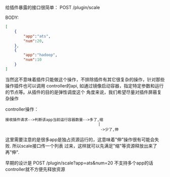 给插件暴露的接口很简单：
POST /plugin/scale

BODY:
```json
[
    {
        "app":"ats",
        "num":20,
    },
    {
        "app":"hadoop",
        "num":10
    }
]
```

当然这不意味着插件只能做这个操作，不排除插件有其它很复杂的操作，针对那些操作插件也可以调用
controller的api, 如通过镜像启动容器，指定特定参数和运行的节点等。从插件的目的是弹性调度这个
角度来说，我们希望尽量对插件屏蔽复杂操作

controller操作：

```
接收插件请求-->判断该app当前运行容器数量-->多了,缩
                                         |
                                          ->少了,伸
```

这里需要注意的是很多app是独占资源运行的，这意味着"伸"操作很有可能会失败. 所以scale接口传一个列表
过来，这样就可以先满足"缩"等资源释放出来了再"伸".

早期的设计是 POST /plugin/scale?app=ats&num=20 不支持多个app的话controller就不方便先释放资源
